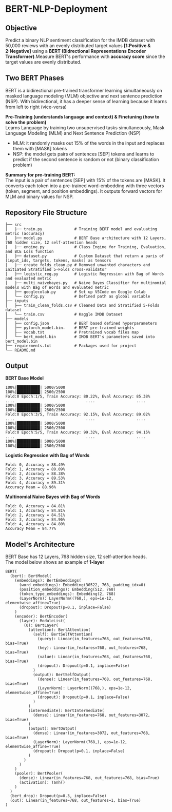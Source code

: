 # BERT-NLP-Deployment


## Objective
Predict a binary NLP sentiment classification for the IMDB dataset with 50,000 reviews with an evenly distributed target values **[1:Positive & 2:Negative]** using a **BERT (Bidrectional Representations Encoder Transformer)**.Measure BERT's performance with **accuracy score** since the target values are evenly distributed. 


## Two BERT Phases
BERT is a bidirectional pre-trained transformer learning simultaneously on masked language modeling (MLM) objective and next sentence prediction (NSP). With bidirectional, it has a deeper sense of learning because it learns from left to right (vice-versa)

**Pre-Training (understands language and context) & Finetuning (how to solve the problem)**\
Learns Language by training two unsupervised tasks simultaneously, Mask Language Modeling (MLM) and Next Sentence Prediction (NSP)
- MLM: it randomly masks out 15% of the words in the input and replaces them with [MASK] tokens
- NSP:  the model gets pairs of sentences [SEP] tokens and learns to predict if the second sentence is random or not (binary classification problem) 

**Summary for pre-training BERT:**\
The input is a pair of sentences [SEP] with 15% of the tokens are [MASK]. It converts each token into a pre-trained word-embedding with three vectors (token, segment, and position embeddings). It outputs forward vectors for MLM and binary values for NSP. 

## Repository File Structure
    ├── src          
    │   ├── train.py              # Training BERT model and evaluating metric (accuracy)
    │   ├── model.py              # BERT Base architecture with 12 Layers, 768 hidden size, 12 self-attention heads
    │   ├── engine.py             # Class Engine for Training, Evaluation, and BCE Loss function 
    │   ├── dataset.py            # Custom Dataset that return a paris of [input_ids, targets, tokens, masks] as tensors
    │   ├── create_folds_clean.py # Removed unwanted characters and initiated Stratified 5-Folds cross-validator
    │   ├── logistic_reg.py       # Logistic Regression with Bag of Words and evaluated metric
    │   ├── multi_naivebayes.py   # Naive Bayes Classifier for multinomial models with Bag of Words and evaluated metric
    │   ├── googlecolab.py        # Set up VSCode on Google Colab 
    │   └── config.py             # Defined path as global variable
    ├── inputs
    │   ├── train_clean_folds.csv # Cleaned Data and Stratified 5-Folds dataset
    │   └── train.csv             # Kaggle IMDB Dataset 
    ├── models
    │   ├── config.json           # BERT based defined hyperparameters
    │   ├── pytorch_model.bin.    # BERT pre-trained weights
    │   ├── vocab.txt             # Pretrained vocab files map
    │   └── bert_model.bin        # IMDB BERT's parameters saved into bert_model.bin 
    ├── requierments.txt          # Packages used for project
    └── README.md

## Output 
**BERT Base Model**
```
100%|██████████| 5000/5000 
100%|██████████| 2500/2500 
Fold:0 Epoch:1/5, Train Accuracy: 80.22%, Eval Accuracy: 85.38%
....                               ....                  ....
100%|██████████| 5000/5000
100%|██████████| 2500/2500 
Fold:0 Epoch:3/5, Train Accuracy: 92.15%, Eval Accuracy: 89.02%
....                               ....                  ....
100%|██████████| 5000/5000
100%|██████████| 2500/2500
Fold:0 Epoch:5/5, Train Accuracy: 99.32%, Eval Accuracy: 94.15%
....                               ....                  ....
100%|██████████| 5000/5000
100%|██████████| 2500/2500
```
**Logistic Regression with Bag of Words**
```
Fold: 0, Accuracy = 88.49%
Fold: 1, Accuracy = 89.09%
Fold: 2, Accuracy = 88.38%
Fold: 3, Accuracy = 89.53%
Fold: 4, Accuracy = 89.31%
Accuracy Mean = 88.96%

```
**Multinomial Naive Bayes with Bag of Words**
```
Fold: 0, Accuracy = 84.81%
Fold: 1, Accuracy = 84.81%
Fold: 2, Accuracy = 84.51%
Fold: 3, Accuracy = 84.96%
Fold: 4, Accuracy = 84.80%
Accuracy Mean = 84.77%
```

## Model's Architecture
BERT Base has 12 Layers, 768 hidden size, 12 self-attention heads.\
The model below shows an example of **1-layer**
```
BERT(
  (bert): BertModel(
    (embeddings): BertEmbeddings(
      (word_embeddings): Embedding(30522, 768, padding_idx=0)
      (position_embeddings): Embedding(512, 768)
      (token_type_embeddings): Embedding(2, 768)
      (LayerNorm): LayerNorm((768,), eps=1e-12, elementwise_affine=True)
      (dropout): Dropout(p=0.1, inplace=False)
    )
    (encoder): BertEncoder(
      (layer): ModuleList(
        (0): BertLayer(
          (attention): BertAttention(
            (self): BertSelfAttention(
              (query): Linear(in_features=768, out_features=768, bias=True)
              (key): Linear(in_features=768, out_features=768, bias=True)
              (value): Linear(in_features=768, out_features=768, bias=True)
              (dropout): Dropout(p=0.1, inplace=False)
            )
            (output): BertSelfOutput(
              (dense): Linear(in_features=768, out_features=768, bias=True)
              (LayerNorm): LayerNorm((768,), eps=1e-12, elementwise_affine=True)
              (dropout): Dropout(p=0.1, inplace=False)
            )
          )
          (intermediate): BertIntermediate(
            (dense): Linear(in_features=768, out_features=3072, bias=True)
          )
          (output): BertOutput(
            (dense): Linear(in_features=3072, out_features=768, bias=True)
            (LayerNorm): LayerNorm((768,), eps=1e-12, elementwise_affine=True)
            (dropout): Dropout(p=0.1, inplace=False)
          )
        )
      )
    )
    (pooler): BertPooler(
      (dense): Linear(in_features=768, out_features=768, bias=True)
      (activation): Tanh()
    )
  )
  (bert_drop): Dropout(p=0.3, inplace=False)
  (out): Linear(in_features=768, out_features=1, bias=True)
)
```  
